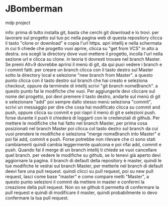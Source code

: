 # JBomberman
mdp project



info:
prima di tutto installa git, basta che cerchi git download e lo trovi.
per lavorare sul progetto sul tuo pc nella pagina web  di questa repository clicca il tasto "clone or download" e copia l'url https. apri intellij e nella schermata in cui ti chiede 
che progetto vuoi aprire, clicca su "get from VCS" in alto a destra. ora scegli la directory dove vuoi mettere il progetto, incolla l'url nella sezione url e clicca su 
clone.
in teoria ti dovresti trovare nel branch Master. Se premi Alt+9 dovrebbe aprirsi il menù di git, da qui puoi vedere i branch e i commit fatti. per creare un branch clicca
con il tasto destro sul Master sotto la directory local e selezione "new branch from Master". a questo punto clicca con il tasto destro sul branch che hai creato e seleziona 
checkout, oppure da terminele di intellij scrivi "git branch nomeBranch". a questo punto fai le modifiche che vuoi. Per aggiungerle devi cliccare sul nome del progetto, poi 
devi premere il tasto destro, andarte sul menù di git e selezionare "add" poi sempre dallo stesso menù seleziona "commit", scrivi un messaggio per dire che cosa hai modificato
clicca su commit and push, oppure clicca su commit e poi riapri il menù di git e selezioni push.
forse durante il push ti chiederà di loggarti con le credenziali di github.
Per mettere le modifiche che hai fatto nel branch Master, per prima cosa posizionati nel branch Master poi clicca col tasto destro sul branch da cui vuoi prendere le modifiche 
e seleziona "merge nomeBranch into Master" e poi fai add, commit e push. Forse potrebbe non rilevare che ci sono stati cambiamenti quindi cambia leggermente qualcona e poi 
rifai add, commit e push. Quando fai il merge di un branch intellij ti chiede se vuoi cancellare quel branch.
per vedere le modifiche su github, se lo tenevi già aperto devi aggiornare la pagina. 
il branch di default della repository è master, quindi le tue modifiche le vedrai sul branch Master, per metterle nel branch di default deevi fare una pull request.
quindi clicci su pull request, poi su new pull request, lasci come base "master" e come compare metti "Master", a questo punto selezioni il commit da mettere in master e confermi la
creazione della pull request. Non so se github ti permetta di confermare la pull request e quindi di modificare il master, quindi probabilmente io devo confermare la tua pull request.
